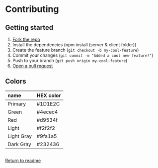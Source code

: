 # Contributing

## Getting started

1. [Fork the repo](https://github.com/notey-app/notey.app)
2. Install the dependencies (npm install (server & client folder))
3. Create the feature branch (`git checkout -b my-cool-feature`)
4. Commit your changes (`git commit -m "Added a cool new feature!"`)
5. Push to your branch (`git push origin my-cool-feature`)
6. [Open a pull request](https://github.com/notey-app/notey.app/pulls)

## Colors

| name | HEX color |
|:------|:----------|
| Primary |  #1D1E2C |
| Green | #4ecec4 |
| Red | #d9534f |
| Light | #f2f2f2 |
| Light Gray | #9fa1a5 |
| Dark Gray | #232436 |  

##

[Return to readme](README.md)

